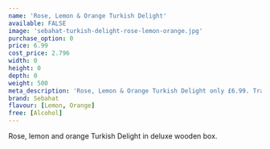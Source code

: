 ```yaml
---
name: 'Rose, Lemon & Orange Turkish Delight'
available: FALSE
image: 'sebahat-turkish-delight-rose-lemon-orange.jpg'
purchase_option: 0
price: 6.99
cost_price: 2.796
width: 0
height: 0
depth: 0
weight: 500
meta_description: 'Rose, Lemon & Orange Turkish Delight only £6.99. Traditional sweets and more at Humbugs Confectionery Store. Specialists in satisfying your sweet tooth!'
brand: Sebahat
flavour: [Lemon, Orange]
free: [Alcohol]
---
```

Rose, lemon and orange Turkish Delight in deluxe wooden box.